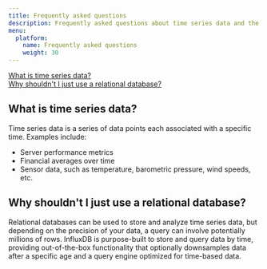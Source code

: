 ```yaml
---
title: Frequently asked questions
description: Frequently asked questions about time series data and the InfluxData platform.
menu:
  platform:
    name: Frequently asked questions
    weight: 30
---
```


[What is time series data?](#what-is-time-series-data)  
[Why shouldn't I just use a relational database?](#why-shouldn-t-i-just-use-a-relational-database)  

## What is time series data?
Time series data is a series of data points each associated with a specific time.
Examples include:

- Server performance metrics
- Financial averages over time
- Sensor data, such as temperature, barometric pressure, wind speeds, etc.

## Why shouldn't I just use a relational database?
Relational databases can be used to store and analyze time series data, but depending
on the precision of your data, a query can involve potentially millions of rows.
InfluxDB is purpose-built to store and query data by time, providing out-of-the-box
functionality that optionally downsamples data after a specific age and a query
engine optimized for time-based data.
